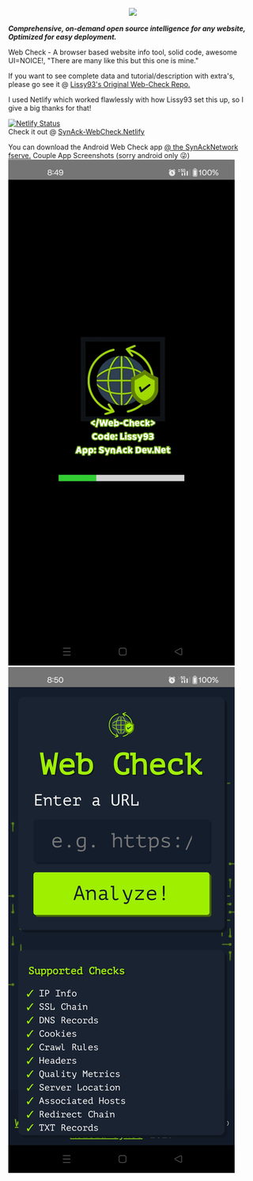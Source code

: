 <p align="center">
  <img src="https://i.ibb.co/q1gZN2p/web-check-logo.png" width="96" /><br />
  
  <b><i>Comprehensive, on-demand open source intelligence for any website, Optimized for easy deployment.</i></b>
</p>

Web Check - A browser based website info tool, solid code, awesome UI=NOICE!, "There are many like this but this one is mine." 

If you want to see complete data and tutorial/description with extra's, please go see it @ 
<a href="https://github.com/Lissy93/web-check" target="_blank" rel="noopener noreferrer">Lissy93's Original Web-Check Repo.</a>

I used Netlify which worked flawlessly with how Lissy93 set this up, so I give a big thanks for that!

[![Netlify Status](https://api.netlify.com/api/v1/badges/bbea3f14-26c8-4e1b-818f-925e0343bed7/deploy-status)](https://app.netlify.com/sites/synack-webcheck/deploys)<br>
Check it out @ <a href="https://synack-webcheck.netlify.app" target="_blank" rel="noopener noreferrer">SynAck-WebCheck.Netlify</a>

You can download the Android Web Check app <a href="https://ccb.wtf/1814" target="_blank" rel="noopener noreferrer">@ the SynAckNetwork fserve.</a>
Couple App Screenshots (sorry android only 😜)
![Screenshot 1](https://raw.githubusercontent.com/ceaserone/Web.Check.PLUS/refs/heads/master/screenshot2.jpg)
![Screenshot 2](https://raw.githubusercontent.com/ceaserone/Web.Check.PLUS/refs/heads/master/screenshot1.jpg)
